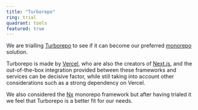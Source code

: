 ```yaml
---
title: "Turborepo"
ring: trial
quadrant: tools
featured: true
---
```


We are trialling <a href="https://turbo.build/repo">Turborepo</a> to see if it can become our preferred <a href="monorepo.html">monorepo</a> solution. 

Turborepo is made by <a href="vercel.html">Vercel</a>, who are also the creators of <a href="nextjs.html">Next.js</a>, and the out-of-the-box integration provided between these frameworks and services can be decisive factor, while still taking into account other considerations such as a strong dependency on Vercel.

We also considered the <a href="https://nx.dev/">Nx</a> monorepo framework but after having trialed it we feel that Turborepo is a better fit for our needs.


